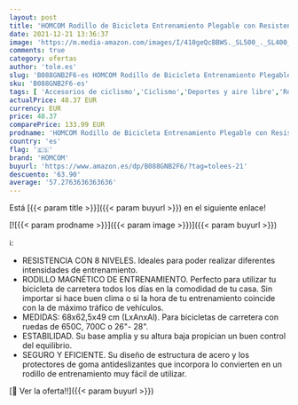```yaml
---
layout: post
title: 'HOMCOM Rodillo de Bicicleta Entrenamiento Plegable con Resistencia Magnética Ajustable de 8 Niveles para Ruedas de 650C/700C o 26-28 Pulgadas para Interior 68x62 5x49 cm Negro'
date: 2021-12-21 13:36:37
image: 'https://m.media-amazon.com/images/I/410geQcBBWS._SL500_._SL400_.jpg'
comments: true
category: ofertas
author: 'tole.es'
slug: 'B088GNB2F6-es HOMCOM Rodillo de Bicicleta Entrenamiento Plegable con...'
sku: 'B088GNB2F6-es'
tags: [ 'Accesorios de ciclismo','Ciclismo','Deportes y aire libre','Rodillos para bicicletas','Ropa y equipo para deportes','bicicleta','homcom', ]
actualPrice: 48.37 EUR
currency: EUR
price: 48.37
comparePrice: 133.99 EUR
prodname: 'HOMCOM Rodillo de Bicicleta Entrenamiento Plegable con Resistencia Magnética Ajustable de 8 Niveles para Ruedas de 650C/700C o 26-28 Pulgadas para Interior 68x62 5x49 cm Negro'
country: 'es'
flag: '🇪🇸'
brand: 'HOMCOM'
buyurl: 'https://www.amazon.es/dp/B088GNB2F6/?tag=tolees-21'
descuento: '63.90'
average: '57.2763636363636'
---
```


Está [{{< param title >}}]({{< param buyurl >}}) en el siguiente enlace!

[![{{< param prodname >}}]({{< param image >}})]({{< param buyurl >}})

ℹ️:

- RESISTENCIA CON 8 NIVELES. Ideales para poder realizar diferentes intensidades de entrenamiento.
- RODILLO MAGNÉTICO DE ENTRENAMIENTO. Perfecto para utilizar tu bicicleta de carretera todos los días en la comodidad de tu casa. Sin importar si hace buen clima o si la hora de tu entrenamiento coincide con la de máximo tráfico de vehículos.
- MEDIDAS: 68x62,5x49 cm (LxAnxAl). Para bicicletas de carretera con ruedas de 650C, 700C o 26"- 28".
- ESTABILIDAD. Su base amplia y su altura baja propician un buen control del equilibrio.
- SEGURO Y EFICIENTE. Su diseño de estructura de acero y los protectores de goma antideslizantes que incorpora lo convierten en un rodillo de entrenamiento muy fácil de utilizar.

[🛒 Ver la oferta!!]({{< param buyurl >}})
